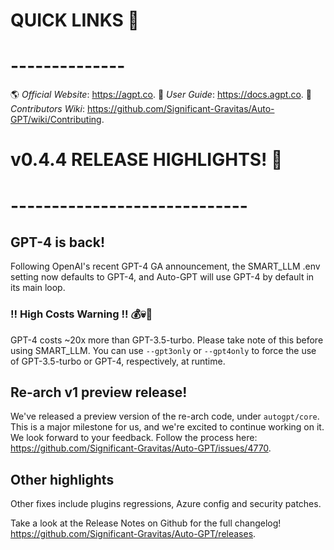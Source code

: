 # QUICK LINKS 🔗
# --------------
🌎 *Official Website*: https://agpt.co.
📖 *User Guide*: https://docs.agpt.co.
👩 *Contributors Wiki*: https://github.com/Significant-Gravitas/Auto-GPT/wiki/Contributing.

# v0.4.4 RELEASE HIGHLIGHTS! 🚀
# -----------------------------
## GPT-4 is back!
Following OpenAI's recent GPT-4 GA announcement, the SMART_LLM .env setting 
now defaults to GPT-4, and Auto-GPT will use GPT-4 by default in its main loop.

### !! High Costs Warning !! 💰💀🚨
GPT-4 costs ~20x more than GPT-3.5-turbo. 
Please take note of this before using SMART_LLM. You can use `--gpt3only` 
or `--gpt4only` to force the use of GPT-3.5-turbo or GPT-4, respectively, 
at runtime.

## Re-arch v1 preview release!
We've released a preview version of the re-arch code, under `autogpt/core`. 
This is a major milestone for us, and we're excited to continue working on it. 
We look forward to your feedback. Follow the process here: 
https://github.com/Significant-Gravitas/Auto-GPT/issues/4770.

## Other highlights
Other fixes include plugins regressions, Azure config and security patches.

Take a look at the Release Notes on Github for the full changelog! 
https://github.com/Significant-Gravitas/Auto-GPT/releases.
